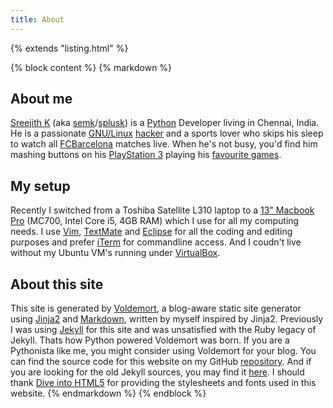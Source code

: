 ```yaml
---
title: About
---
```

{% extends "listing.html" %}

{% block content %}
{% markdown %}
## About me ##

[Sreejith K](/about/) (aka [semk](http://github.com/semk)/[splusk](http://twitter.com/splusk)) is a [Python](http://python.org) Developer living in Chennai, India. He is a passionate [GNU/Linux](http://linux.org) [hacker](http://www.catb.org/~esr/faqs/hacker-howto.html) and a sports lover who skips his sleep to watch all [FCBarcelona](http://fcbarcelona.cat) matches live. When he's not busy, you'd find him mashing buttons on his [PlayStation 3](http://en.wikipedia.org/wiki/PlayStation_3) playing his [favourite games](/games/).

## My setup ##

Recently I switched from a Toshiba Satellite L310 laptop to a [13" Macbook Pro](http://www.apple.com/in/macbookpro/specs-13inch.html) (MC700, Intel Core i5, 4GB RAM) which I use for all my computing needs. I use [Vim](http://vim.org), [TextMate](http://macromates.com) and [Eclipse](http://eclipse.org) for all the coding and editing purposes and prefer [iTerm](http://iterm.sourceforge.net/) for commandline access. And I coudn't live without my Ubuntu VM's running under [VirtualBox](http://www.virtualbox.org/).

## About this site ##

This site is generated by [Voldemort](https://github.com/semk/voldemort), a blog-aware static site generator using [Jinja2](http://jinja.pocoo.org/2/) and [Markdown](http://daringfireball.net/projects/markdown), written by myself inspired by Jinja2. Previously I was using [Jekyll](https://github.com/mojombo/jekyll) for this site and was unsatisfied with the Ruby legacy of Jekyll. Thats how Python powered Voldemort was born. If you are a Pythonista like me, you might consider using Voldemort for your blog. You can find the source code for this website on my GitHub [repository](https://github.com/semk/foobarnbaz.com). And if you are looking for the old Jekyll sources, you may find it [here](https://github.com/semk/blog). I should thank [Dive into HTML5](http://diveintohtml5.org/) for providing the stylesheets and fonts used in this website.
{% endmarkdown %}
{% endblock %}
